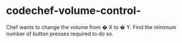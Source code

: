 # codechef-volume-control-
Chef wants to change the volume from  � X to  � Y. Find the minimum number of button presses required to do so.
